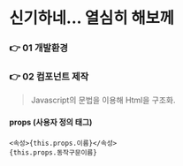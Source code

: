 신기하네... 열심히 해보께
====



### 👉 01 개발환경




### 👉 02 컴포넌트 제작
  > Javascript의 문법을 이용해 Html을 구조화.



#### props (사용자 정의 태그)
  ```
  <속성>{this.props.이름}</속성>
  {this.props.동작구문이름}
  ```
